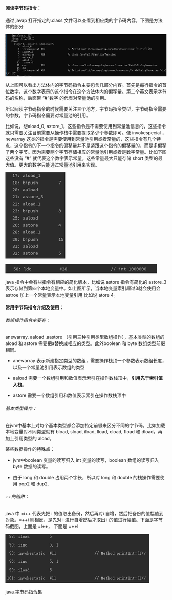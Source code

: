 #### 阅读字节码指令：

通过 javap 打开指定的.class 文件可以查看到相应类的字节码内容，下图是方法体的部分

![](img/javap_screen_dump.png)

从上图可以看出方法体内的字节码指令主要包含几部分内容。首先是每行指令的首位数字，这个数字表示的这个指令在这个方法体内的偏移量。第二个英文表示字节码的名称，后面带 “#”数字 的代表对常量池的引用。<br>

所以阅读字节码指令的时候需要关注三个地方，字节码指令类型，字节码指令需要的参数，字节码指令需要对常量池的引用。<br>

比如说，想aload_0, astore_1，这些指令是不需要使用到常量池信息的，这些指令就只需要关注目前需要从操作栈中需要提取多少个参数即可。像 invokespecial ，newarray 这类的指令是需要使用到常量池引用或者常量的，这些指令有几个特点，这个指令的下一个指令的偏移量并不是紧跟这个指令的偏移量的，而是多偏移了两个字节。因为需要两个字节存储相应的常量池引用或者是数字常量。比如下图这些没有 “#” 就代表这个数字表示常量。这些常量最大只能存储 short 类型的最大值。更大的数字只能通过常量池引用来实现。

![](img/javap_screen_dump_2.png)<br>

![](img/javap_screen_dump_3.png)<br>

java 指令中会有些指令有相应的简化版本，比如说 astore 指令有简化的 astore_3 表示存储到第四个本地变量中。如上图所示，当本地变量索引超过3就会使用会 astroe 加上一个常量表示本地变量引用 比如说 atore 4。

#### 常用字节码指令介绍及使用：

###### 数组操作指令主要有：

anewarray, aaload ,aastore （引用三种引用类型数组操作），基本类型的数组的 aload 和 astore  需要把a替换成相应的类型。此外boolean 和 byte 数组类型前缀相同。

- anewarray 表示新建指定类型的数组，需要操作栈顶一个参数表示数组长度，以及一个常量池引用表示数组的类型

- aaload 需要一个数组引用和数值表示索引在操作数栈顶中，**引用先于索引值入栈**。

- astore 需要一个数组引用和数值表示索引在操作数栈顶中

###### 基本类型操作：

在jvm中基本上对每个基本类型都会添加特定前缀来区分不同的字节码，比如加载本地变量对不同类型就有 bload, sload, iload, lload, cload, fload 和 dload，再加上引用类型的 aload。<br>

某些数据操作的特殊点：

- jvm中boolean 变量的读写归入 int 变量的读写，boolean 数组的读写归入 byte 数据的读写。

- 由于 long 和 double 占用两个字长，所以对 long 和 double 的栈操作需要使用 pop2 和 dup2.

###### ++的陷阱：

java 中 =i++ 代表先把 i 的值取出备份，然后再对i 自增，然后把备份的值幅值到对象。=++i 则相反，是先对 i 进行自增然后才取出 i 的值进行幅值。下面是字节码截图，上面是 =i++， 下面是 =++i

![](img/++_bytecode.PNG)

[java 字节码指令集](https://blog.csdn.net/web_code/article/details/12164733)
